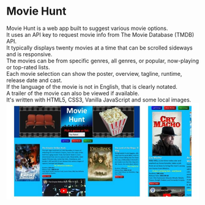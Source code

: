 # Movie Hunt  
Movie Hunt is a web app built to suggest various movie options.  
It uses an API key to request movie info from The Movie Database (TMDB) API.  
It typically displays twenty movies at a time that can be scrolled sideways and is responsive.  
The movies can be from specific genres, all genres, or popular, now-playing or top-rated lists.  
Each movie selection can show the poster, overview, tagline, runtime, release date and cast.  
If the language of the movie is not in English, that is clearly notated.  
A trailer of the movie can also be viewed if available.  
It's written with HTML5, CSS3, Vanilla JavaScript and some local images.  
![App screenshots](./media/MovieHuntScreenshots.jpg)  
